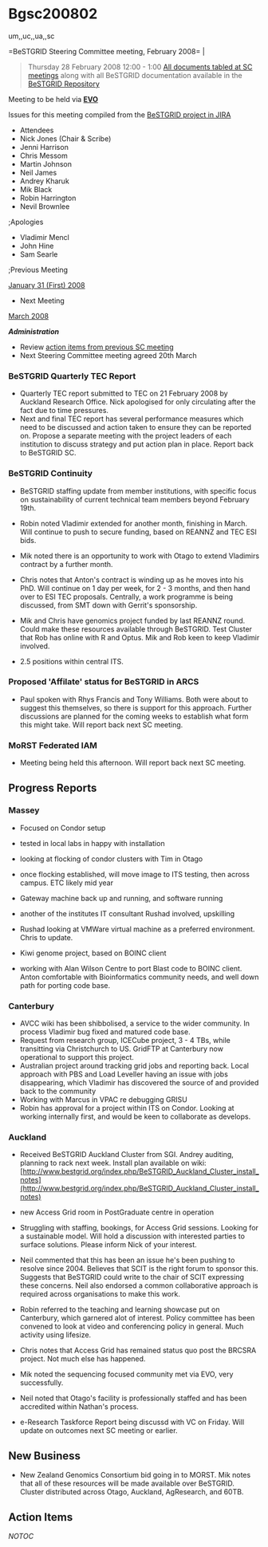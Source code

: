 # Bgsc200802

um,,uc,,ua,,sc

=BeSTGRID Steering Committee meeting, February 2008= |

>  Thursday 28 February 2008
>  12:00 - 1:00
>  [All documents tabled at SC meetings](https://svn.csi.ac.nz/svn/bestgrid/community/sc/) along with all BeSTGRID documentation available in the [BeSTGRID Repository](https://svn.csi.ac.nz/svn/bestgrid/)

Meeting to be held via **[EVO](http://evo.vrvs.org/)**

Issues for this meeting compiled from the [BeSTGRID project in JIRA](http://support.csi.ac.nz:8080/browse/BG)

- Attendees
- Nick Jones (Chair & Scribe)
- Jenni Harrison
- Chris Messom
- Martin Johnson
- Neil James
- Andrey Kharuk
- Mik Black
- Robin Harrington
- Nevil Brownlee

;Apologies
- Vladimir Mencl
- John Hine
- Sam Searle

;Previous Meeting

[January 31 (First) 2008](bgsc200801.md)

- Next Meeting

[March 2008](bgsc200803.md)

***Administration***
- Review [action items from previous SC meeting](bgsc200801.md#Bgsc200801-ActionItems)
- Next Steering Committee meeting agreed 20th March

### BeSTGRID Quarterly TEC Report

- Quarterly TEC report submitted to TEC on 21 February 2008 by Auckland Research Office. Nick apologised for only circulating after the fact due to time pressures.
- Next and final TEC report has several performance measures which need to be discussed and action taken to ensure they can be reported on. Propose a separate meeting with the project leaders of each institution to discuss strategy and put action plan in place. Report back to BeSTGRID SC.

### BeSTGRID Continuity

- BeSTGRID staffing update from member institutions, with specific focus on sustainability of current technical team members beyond February 19th.
	
- Robin noted Vladimir extended for another month, finishing in March. Will continue to push to secure funding, based on REANNZ and TEC ESI bids.
- Mik noted there is an opportunity to work with Otago to extend Vladimirs contract by a further month.
- Chris notes that Anton's contract is winding up as he moves into his PhD. Will continue on 1 day per week, for 2 - 3 months, and then hand over to ESI TEC proposals. Centrally, a work programme is being discussed, from SMT down with Gerrit's sponsorship.
- Mik and Chris have genomics project funded by last REANNZ round. Could make these resources available through BeSTGRID. Test Cluster that Rob has online with R and Optus. Mik and Rob keen to keep Vladimir involved.
- 2.5 positions within central ITS.

### Proposed 'Affilate' status for BeSTGRID in ARCS

- Paul spoken with Rhys Francis and Tony Williams. Both were about to suggest this themselves, so there is support for this approach. Further discussions are planned for the coming weeks to establish what form this might take. Will report back next SC meeting.

### MoRST Federated IAM

- Meeting being held this afternoon. Will report back next SC meeting.

## Progress Reports

### Massey

- Focused on Condor setup
	
- tested in local labs in happy with installation
- looking at flocking of condor clusters with Tim in Otago
- once flocking established, will move image to ITS testing, then across campus. ETC likely mid year
- Gateway machine back up and running, and software running
	
- another of the institutes IT consultant Rushad involved, upskilling
- Rushad looking at VMWare virtual machine as a preferred environment. Chris to update.
- Kiwi genome project, based on BOINC client
	
- working with Alan Wilson Centre to port Blast code to BOINC client. Anton comfortable with Bioinformatics community needs, and well down path for porting code base.

### Canterbury

- AVCC wiki has been shibbolised, a service to the wider community. In process Vladimir bug fixed and matured code base.
- Request from research group, ICECube project, 3 - 4 TBs, while transitting via Christchurch to US. GridFTP at Canterbury now operational to support this project.
- Australian project around tracking grid jobs and reporting back. Local approach with PBS and Load Leveller having an issue with jobs disappearing, which Vladimir has discovered the source of and provided back to the community
- Working with Marcus in VPAC re debugging GRISU
- Robin has approval for a project within ITS on Condor. Looking at working internally first, and would be keen to collaborate as develops.

### Auckland

- Received BeSTGRID Auckland Cluster from SGI. Andrey auditing, planning to rack next week. Install plan available on wiki: [http://www.bestgrid.org/index.php/BeSTGRID_Auckland_Cluster_install_notes](http://www.bestgrid.org/index.php/BeSTGRID_Auckland_Cluster_install_notes)
- new Access Grid room in PostGraduate centre in operation
	
- Struggling with staffing, bookings, for Access Grid sessions. Looking for a sustainable model. Will hold a discussion with interested parties to surface solutions. Please inform Nick of your interest.
- Neil commented that this has been an issue he's been pushing to resolve since 2004. Believes that SCIT is the right forum to sponsor this. Suggests that BeSTGRID could write to the chair of SCIT expressing these concerns. Neil also endorsed a common collaborative approach is required across organisations to make this work.
- Robin referred to the teaching and learning showcase put on Canterbury, which garnered alot of interest. Policy committee has been convened to look at video and conferencing policy in general. Much activity using lifesize.
- Chris notes that Access Grid has remained status quo post the BRCSRA project. Not much else has happened.
- Mik noted the sequencing focused community met via EVO, very successfully.
- Neil noted that Otago's facility is professionally staffed and has been accredited within Nathan's process.
- e-Research Taskforce Report being discussd with VC on Friday. Will update on outcomes next SC meeting or earlier.

## New Business

- New Zealand Genomics Consortium bid going in to MORST. Mik notes that all of these resources will be made available over BeSTGRID. Cluster distributed across Otago, Auckland, AgResearch, and 60TB.

## Action Items

_*NOTOC*_
